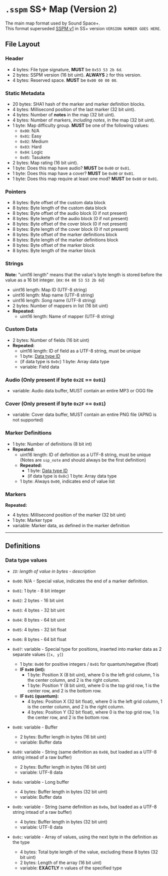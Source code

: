 # `.sspm` SS+ Map (Version 2)

The main map format used by Sound Space+.  
This format superseded [SSPM v1](v1.md) in SS+ version `VERSION NUMBER GOES HERE`.

## File Layout
### Header
- 4 bytes: File type signature, **MUST** be `0x53 53 2b 6d`.
- 2 bytes: SSPM version (16 bit uint). **ALWAYS** `2` for this version.
- 4 bytes: Reserved space. **MUST** be `0x00 00 00 00`.

### Static Metadata
- 20 bytes: SHA1 hash of the marker and marker definition blocks. 
- 4 bytes: Millisecond position of the last marker (32 bit uint).
- 4 bytes: Number of **notes** in the map (32 bit uint).
- 4 bytes: Number of markers, *including notes*, in the map (32 bit uint).
- 1 byte: Map difficulty group. **MUST** be one of the following values:
  - `0x00`: N/A
  - `0x01`: Easy
  - `0x02`: Medium
  - `0x03`: Hard
  - `0x04`: Logic
  - `0x05`: Tasukete 
- 2 bytes: Map rating (16 bit uint).
- 1 byte: Does this map have audio? **MUST** be `0x00` or `0x01`.
- 1 byte: Does this map have a cover? **MUST** be `0x00` or `0x01`.
- 1 byte: Does this map require at least one mod? **MUST** be `0x00` or `0x01`.

### Pointers
- 8 bytes: Byte offset of the custom data block
- 8 bytes: Byte length of the custom data block
- 8 bytes: Byte offset of the audio block (0 if not present)
- 8 bytes: Byte length of the audio block (0 if not present)
- 8 bytes: Byte offset of the cover block (0 if not present)
- 8 bytes: Byte length of the cover block (0 if not present)
- 8 bytes: Byte offset of the marker definitions block
- 8 bytes: Byte length of the marker definitions block
- 8 bytes: Byte offset of the marker block
- 8 bytes: Byte length of the marker block

### Strings

**Note:** "uint16 length" means that the value's byte length is stored before the value as a 16 bit integer. (ex: `04 00 53 53 2b 6d`)

- uint16 length: Map ID (UTF-8 string)
- uint16 length: Map name (UTF-8 string)
- uint16 length: *Song* name (UTF-8 string)
- 2 bytes: Number of mappers in list (16 bit uint)
- **Repeated:**
  - uint16 length: Name of mapper (UTF-8 string)

### Custom Data
- 2 bytes: Number of fields (16 bit uint)
- **Repeated:**
  - uint16 length: ID of field as a UTF-8 string, must be unique
  - 1 byte: [Data type ID](#data-type-values)
  - (if data type is `0x0c`) 1 byte: Array data type
  - variable: Field data

### Audio (Only present if byte `0x2E` == `0x01`)
- variable: Audio data buffer, MUST contain an entire MP3 or OGG file

### Cover (Only present if byte `0x2F` == `0x01`)
- variable: Cover data buffer, MUST contain an entire PNG file (APNG is not supported)

### Marker Definitions
- 1 byte: Number of definitions (8 bit int)
- **Repeated:**
  - uint16 length: ID of definition as a UTF-8 string, must be unique (Notes are `ssp_note` and should always be the first definition)
  - **Repeated:**
    - 1 byte: [Data type ID](#data-type-values)
    - (if data type is `0x0c`) 1 byte: Array data type
  - 1 byte: Always `0x00`, indicates end of value list

### Markers
**Repeated:**
- 4 bytes: Millisecond position of the marker (32 bit uint)
- 1 byte: Marker type
- variable: Marker data, as defined in the marker definition


---

## Definitions
### Data type values
- *`ID`: length of value in bytes - description*

- `0x00`: N/A - Special value, indicates the end of a marker definition.

- `0x01`: 1 byte - 8 bit integer

- `0x02`: 2 bytes - 16 bit uint

- `0x03`: 4 bytes - 32 bit uint

- `0x04`: 8 bytes - 64 bit uint

- `0x05`: 4 bytes - 32 bit float

- `0x06`: 8 bytes - 64 bit float

- `0x07`: variable - Special type for positions, inserted into marker data as 2 separate values (`[x, y]`)
  - 1 byte: `0x00` for positive integers / `0x01` for quantum/negative (float)
  - **IF `0x00` (int):**
    - 1 byte: Position X (8 bit uint), where 0 is the left grid column, 1 is the center column, and 2 is the right column. 
    - 1 byte: Position Y (8 bit uint), where 0 is the top grid row, 1 is the center row, and 2 is the bottom row.
  - **IF `0x01` (quantum):**
    - 4 bytes: Position X (32 bit float), where 0 is the left grid column, 1 is the center column, and 2 is the right column.
    - 4 bytes: Position Y (32 bit float), where 0 is the top grid row, 1 is the center row, and 2 is the bottom row.

- `0x08`: variable - Buffer
  - 2 bytes: Buffer length in bytes (16 bit uint)
  - variable: Buffer data

- `0x09`: variable - String (same definition as `0x08`, but loaded as a UTF-8 string intead of a raw buffer)
  - 2 bytes: Buffer length in bytes (16 bit uint)
  - variable: UTF-8 data

- `0x0a`: variable - Long buffer
  - 4 bytes: Buffer length in bytes (32 bit uint)
  - variable: Buffer data

- `0x0b`: variable - String (same definition as `0x0a`, but loaded as a UTF-8 string intead of a raw buffer)
  - 4 bytes: Buffer length in bytes (32 bit uint)
  - variable: UTF-8 data

- `0x0c`: variable - Array of values, using the next byte in the definition as the type
  - 4 bytes: Total byte length of the value, excluding these 8 bytes (32 bit uint)
  - 2 bytes: Length of the array (16 bit uint)
  - variable: **EXACTLY** n values of the specified type
